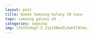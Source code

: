 ```yaml
---
layout: post
title: Queen Samsung Galaxy S9 Case
tags: samsung galaxy s9
categories: samsung
img: 13s5TndngT-Z_z1ytO8mnDiSwhZlBlmo_
---
```

